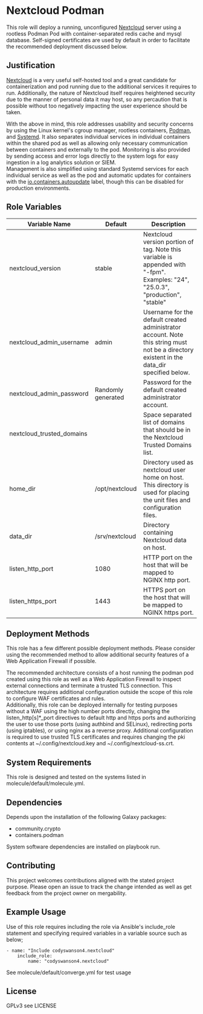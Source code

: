 # Nextcloud Podman

This role will deploy a running, unconfigured [Nextcloud](https://nextcloud.com/) server using a rootless Podman Pod with container-separated redis cache and mysql database. Self-signed certificates are used by default in order to facilitate the recommended deployment discussed below.

## Justification

[Nextcloud](https://nextcloud.com/) is a very useful self-hosted tool and a great candidate for containerization and pod running due to the additional services it requires to run. Additionally, the nature of Nextcloud itself requires heightened security due to the manner of personal data it may host, so any percaution that is possible without too negatively impacting the user experience should be taken.

With the above in mind, this role addresses usability and security concerns by using the Linux kernel's cgroup manager, rootless containers, [Podman](https://podman.io/), and [Systemd](https://systemd.io). It also separates individual services in individual containers within the shared pod as well as allowing only necessary communication between containers and externally to the pod. Monitoring is also provided by sending access and error logs directly to the system logs for easy ingestion in a log analytics solution or SIEM.  
Management is also simplified using standard Systemd services for each individual service as well as the pod and automatic updates for containers with the [io.containers.autoupdate](https://docs.podman.io/en/latest/markdown/podman-auto-update.1.html) label, though this can be disabled for production environments.  

## Role Variables

| Variable Name | Default | Description |
| ------------------------- | ------------------------- | -------------------------------------------------- |
| nextcloud_version | stable | Nextcloud version portion of tag. Note this variable is appended with "-fpm". Examples: "24", "25.0.3", "production", "stable" |
| nextcloud_admin_username | admin | Username for the default created administrator account. Note this string must not be a directory existent in the data_dir specified below. |
| nextcloud_admin_password | Randomly generated | Password for the default created administrator account. |
| nextcloud_trusted_domains | | Space separated list of domains that should be in the Nextcloud Trusted Domains list. |
| home_dir | /opt/nextcloud | Directory used as nextcloud user home on host. This directory is used for placing the unit files and configuration files. |
| data_dir | /srv/nextcloud | Directory containing Nextcloud data on host. |
| listen_http_port | 1080 | HTTP port on the host that will be mapped to NGINX http port. |
| listen_https_port | 1443 | HTTPS port on the host that will be mapped to NGINX https port. |

## Deployment Methods

This role has a few different possible deployment methods. Please consider using the recommended method to allow additional security features of a Web Application Firewall if possible.  

The recommended architecture consists of a host running the podman pod created using this role as well as a Web Application Firewall to inspect external connections and terminate a trusted TLS connection. This architecture requires additional configuration outside the scope of this role to configure WAF certificates and rules.  
Additionally, this role can be deployed internally for testing purposes without a WAF using the high number ports directly, changing the listen_http\[s\]\*_port directives to default http and https ports and authorizing the user to use those ports (using authbind and SELinux), redirecting ports (using iptables), or using nginx as a reverse proxy. Additional configuration is required to use trusted TLS certificates and requires changing the pki contents at ~/.config/nextcloud.key and ~/.config/nextcloud-ss.crt.

## System Requirements

This role is designed and tested on the systems listed in molecule/default/molecule.yml.

## Dependencies

Depends upon the installation of the following Galaxy packages:
- community.crypto
- containers.podman

System software dependencies are installed on playbook run.

## Contributing

This project welcomes contributions aligned with the stated project purpose. Please open an issue to track the change intended as well as get feedback from the project owner on mergability.

## Example Usage

Use of this role requires including the role via Ansible's include_role statement and specifying required variables in a variable source such as below;
```
- name: "Include codyswanson4.nextcloud"
    include_role:
        name: "codyswanson4.nextcloud"
```
See molecule/default/converge.yml for test usage

## License

GPLv3 see LICENSE
